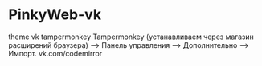 # PinkyWeb-vk
theme vk tampermonkey
Tampermonkey (устанавливаем через магазин расширений браузера) —> Панель управления —> Дополнительно —> Импорт. 
vk.com/codemirror
